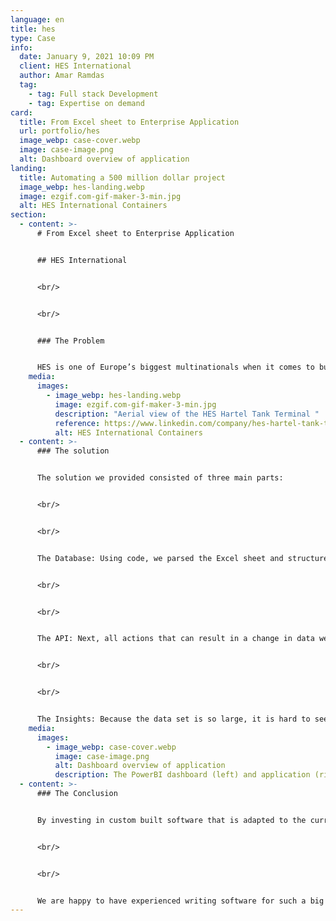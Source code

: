 ```yaml
---
language: en
title: hes
type: Case
info:
  date: January 9, 2021 10:09 PM
  client: HES International
  author: Amar Ramdas
  tag:
    - tag: Full stack Development
    - tag: Expertise on demand
card:
  title: From Excel sheet to Enterprise Application
  url: portfolio/hes
  image_webp: case-cover.webp
  image: case-image.png
  alt: Dashboard overview of application
landing:
  title: Automating a 500 million dollar project
  image_webp: hes-landing.webp
  image: ezgif.com-gif-maker-3-min.jpg
  alt: HES International Containers
section:
  - content: >-
      # From Excel sheet to Enterprise Application


      ## HES International


      <br/>


      <br/>


      ### The Problem


      HES is one of Europe’s biggest multinationals when it comes to bulk transport, processing, blending and storage. For one of the Oil Terminals (Hartel Tank Terminal) at the Maasvlakte in Rotterdam, all of the planning, status and speficiations of the different steel parts were processed in a single Excel sheet, spanning more than 30.000 lines. This results in a bigger chance of errors, and makes it very hard to conclude anything based on the dataset in reference to the project status
    media:
      images:
        - image_webp: hes-landing.webp
          image: ezgif.com-gif-maker-3-min.jpg
          description: "Aerial view of the HES Hartel Tank Terminal "
          reference: https://www.linkedin.com/company/hes-hartel-tank-terminal-b-v
          alt: HES International Containers
  - content: >-
      ### The solution


      The solution we provided consisted of three main parts:


      <br/>


      <br/>


      The Database: Using code, we parsed the Excel sheet and structured the data using a model that separates the tank terminals. This all runs in a Spring Boot Java environment, with data storage in SQL.


      <br/>


      <br/>


      The API: Next, all actions that can result in a change in data were analysed and grouped in different business rules. For each of these rules, an API call was created, so that a construction worker can find a specific tank part by searching for terminal number, tank number and a list of available parts. The application tracks who makes the edits for safety purposes. The application can then be used to check-in a specific part at a checkpoint in the process. The application contains a overview of the status of all of the elements, relieving the administrative workers from a repetitive task, and shifts the responsibility for keeping the data up to date to the workers that are responsible for that specific part.


      <br/>


      <br/>


      The Insights: Because the data set is so large, it is hard to see what the status of the whole project is at a glance. That is why our BI expert set up a PowerBI dashboard. This dashboard highlights all kinds of key values, aimed towards management. Management can see delays in Planned vs. Actuals, how much steel is at what point in the process and what the status is of each terminal. This all results in an automated process of rapporting, saving human hours. Management gets a real time insight of the status of the whole project.
    media:
      images:
        - image_webp: case-cover.webp
          image: case-image.png
          alt: Dashboard overview of application
          description: The PowerBI dashboard (left) and application (right) we delivered.
  - content: >-
      ### The Conclusion


      By investing in custom built software that is adapted to the current work flow, a tool was developed that saves the time of the company employees, improves data security, shifts responsibilities to the right people and has given management new insights in the status of the project.


      <br/>


      <br/>


      We are happy to have experienced writing software for such a big company, allowing our data experts to have a nice set of content to extract useful information from.
---
```

